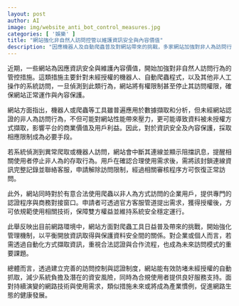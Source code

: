 ```yaml
---
layout: post
author: AI
image: img/website_anti_bot_control_measures.jpg
categories: [ '娛樂' ]
title: "網站強化非自然人訪問控管以維護資訊安全與內容價值"
description: "因應機器人及自動爬蟲普及對網站帶來的挑戰，多家網站加強對非人為訪問行為的管控措施，建立認證與限制制度，以保障系統穩定及商業價值，並提供合法用戶專門授權程序。"
---
```

近期，一些網站為因應資訊安全與維護內容價值，開始加強對非自然人訪問行為的管控措施。這類措施主要針對未經授權的機器人、自動爬蟲程式，以及其他非人工操作的系統訪問，一旦偵測到此類行為，網站將有權限制甚至停止其訪問權限，確保網站正常運作與內容保護。

網站方面指出，機器人或爬蟲等工具雖普遍應用於數據擷取和分析，但未經網站認證的非人為訪問行為，不但可能對網站性能帶來壓力，更可能導致資料被未授權方式擷取，影響平台的商業價值及用戶利益。因此，對於資訊安全及內容保護，採取相應限制成為必要手段。

若系統偵測到異常爬取或機器人訪問，網站會中斷其連線並顯示阻擋訊息，提醒相關使用者停止非人為的存取行為。用戶在確認合理使用需求後，需將該封鎖連線資訊完整記錄並聯絡客服，申請解除訪問限制，經過相關審核程序方可恢復正常訪問。

此外，網站同時對於有意合法使用爬蟲以非人為方式訪問的企業用戶，提供專門的認證程序與商務對接窗口。申請者可透過官方客服管道提出需求，獲得授權後，方可依規範使用相關技術，保障雙方權益並維持系統安全穩定運行。

此舉反映出目前網路環境中，網站方面對爬蟲工具日益普及帶來的挑戰，開始強化管理機制，以平衡開放資訊取得與保護資料安全間的關係。對企業或個人而言，若需透過自動化方式擷取資訊，重視合法認證與合作流程，也成為未來訪問模式的重要課題。

總體而言，透過建立完善的訪問控制與認證制度，網站能有效防堵未經授權的自動抓取，減少系統負擔及潛在的資安風險，同時為合規使用者提供良好服務支持。面對持續演變的網路技術與使用需求，類似措施未來或將成為產業慣例，促進網路生態的健康發展。
